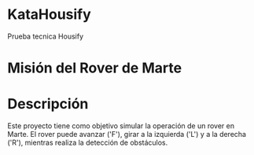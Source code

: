 # KataHousify
Prueba tecnica Housify
# Misión del Rover de Marte
# Descripción
Este proyecto tiene como objetivo simular la operación de un rover en Marte. El rover puede avanzar ('F'), girar a la izquierda ('L') y a la derecha ('R'), mientras realiza la detección de obstáculos.
